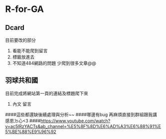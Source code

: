 # R-for-GA
## Dcard
目前要改的部分
1. 看能不能爬到留言
2. 標籤放進去
3. 不知道484網路的問題 少爬到很多文章@@


## 羽球共和國
目前完成將網站第一頁的連結及標題爬下來
1. 內文 留言


####這些都還缺後續處理與分析~~
####哪邊有bug 再麻煩直接到群組跟我講 感恩ㄉ心<3
####https://www.youtube.com/watch?v=ac5lRzYACTs&ab_channel=%E5%8F%8D%E6%AD%A3%E6%88%91%E5%BE%88%E9%96%92
